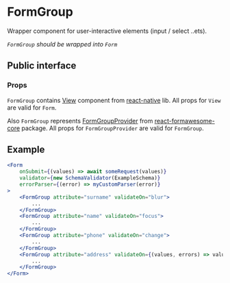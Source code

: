 # FormGroup

Wrapper component for user-interactive elements (input / select ..ets). 

*`FormGroup` should be wrapped into `Form`*

## Public interface

### Props

`FormGroup` contains [View](https://facebook.github.io/react-native/docs/view.html) component from [react-native](https://github.com/facebook/react-native) lib. All props for `View` are valid for `Form`.

Also `FormGroup` represents [FormGroupProvider](https://github.com/MAKARD/react-formawesome-core/blob/master/docs/FormGroupProvider.md) from [react-formawesome-core](https://github.com/MAKARD/react-formawesome-core) package. All props for `FormGroupProvider` are valid for `FormGroup`.

## Example

```jsx
<Form 
    onSubmit={(values) => await someRequest(values)}
    validator={new SchemaValidator(ExampleSchema)}
    errorParser={(error) => myCustomParser(error)}
>
    <FormGroup attribute="surname" validateOn="blur">
        ...
    </FormGroup>
    <FormGroup attribute="name" validateOn="focus">
        ...
    </FormGroup>
    <FormGroup attribute="phone" validateOn="change">
        ...
    </FormGroup>
    <FormGroup attribute="address" validateOn={(values, errors) => values.address.length === 3}>
        ...
    </FormGroup>
</Form>
```
